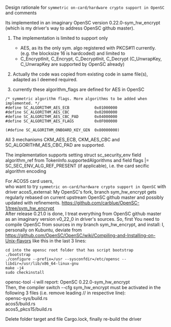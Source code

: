 Design rationale for `symmetric on-card/hardware crypto support in OpenSC` and comments

Its implemented in an imaginary OpenSC version  0.22.0-sym_hw_encrypt (which is my driver's way to address  OpenSC github master).

1. The implementation is limited to support only 
   - AES, as its the only sym. algo registered with PKCS#11 currently.
     (e.g. the blocksize 16 is hardcoded) and limited to
   - C_EncryptInit, C_Encrypt, C_DecryptInit, C_Decrypt (C_UnwrapKey, C_UnwrapKey are supported by OpenSC already)


2. Actually the code was copied from existing code in same file(s), adapted as I deemed required.


3. currently these algorithm_flags are defined for AES in OpenSC
```
/* symmetric algorithm flags. More algorithms to be added when implemented. */
#define SC_ALGORITHM_AES_ECB           0x01000000
#define SC_ALGORITHM_AES_CBC           0x02000000
#define SC_ALGORITHM_AES_CBC_PAD       0x04000000
#define SC_ALGORITHM_AES_FLAGS         0x0F000000

(#define SC_ALGORITHM_ONBOARD_KEY_GEN  0x80000000)
```
All 3 mechanisms CKM_AES_ECB, CKM_AES_CBC and SC_ALGORITHM_AES_CBC_PAD are supported.  

The implementation supports setting struct sc_security_env field algorithm_ref from TokenInfo.supportedAlgorithms and field flags |= SC_SEC_ENV_ALG_REF_PRESENT (if applicable), i.e. the card secific algorithm encoding

For ACOS5 card users,  
who want to try `symmetric on-card/hardware crypto support in OpenSC` with driver acos5_external:
My OpenSC's fork, branch sym_hw_encrypt gets regularly rebased on current upstream OpenSC github master and possibly updated with refinements.
https://github.com/carblue/OpenSC-1/tree/sym_hw_encrypt  
After release 0.21.0 is done, I treat everything from OpenSC github master as an imaginary version v0_22_0 in driver's sources.
So, first You need to compile OpenSC from sources in my branch sym_hw_encrypt, and install:
I, personally on Kubuntu, deviate from https://github.com/OpenSC/OpenSC/wiki/Compiling-and-Installing-on-Unix-flavors like this in the last 3 lines:  
```
cd into the opensc root folder that has script bootstrap
./bootstrap
./configure --prefix=/usr --sysconfdir=/etc/opensc --libdir=/usr/lib/x86_64-linux-gnu
make -j4
sudo checkinstall
```

opensc-tool -i will report:  OpenSC 0.22.0-sym_hw_encrypt  
Then, the compiler switch --cfg sym_hw_encrypt must be activated in the following 3 files (i.e. remove leading // in respective line):  
opensc-sys/build.rs  
acos5/build.rs  
acos5_pkcs15/build.rs

Delete folder target and file Cargo.lock, finally re-build the driver
